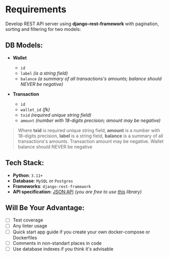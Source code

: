 # Requirements
Develop REST API server using **django-rest-framework** with pagination, sorting and filtering for two models:

## DB Models:
- **Wallet**
	- `id`
	- `label` *(is a string field)*
	- `balance` *(a summary of all transactions's amounts; balance should NEVER be negative)*

- **Transaction**
	- `id`
	- `wallet_id` *(fk)*
	- `txid` *(required unique string field)*
	- `amount` *(number with 18-digits precision; amount may be negative)*


> Where **txid** is required unique string field, **amount** is a number with 18-digits precision, **label** is a string field, **balance** is a summary of all transactions's amounts. Transaction amount may be negative. Wallet balance should NEVER be negative

## Tech Stack:
- **Python**: `3.11+`
- **Database**: `MySQL` or `Postgres`
- **Frameworks**: `django-rest-framework`
- **API specification:** [JSON:API](https://jsonapi.org/format/) *(you are free to use [this](https://django-rest-framework-json-api.readthedocs.io/en/stable/) library)*

## Will Be Your Advantage:
- [ ] Test coverage
- [ ] Any linter usage
- [ ] Quick start app guide if you create your own docker-compose or Dockerfiles
- [ ] Comments in non-standart places in code
- [ ] Use database indexes if you think it's advisable
